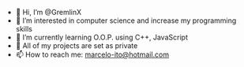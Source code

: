 - 👋 Hi, I’m @GremlinX
- 👀 I’m interested in computer science and increase my programming skills
- 🌱 I’m currently learning O.O.P. using C++, JavaScript 
- 💞️ All of my projects are set as private
- 📫 How to reach me: marcelo-ito@hotmail.com

<!---
GremlinX/GremlinX is a ✨ special ✨ repository because its `README.md` (this file) appears on your GitHub profile.
You can click the Preview link to take a look at your changes.
--->
